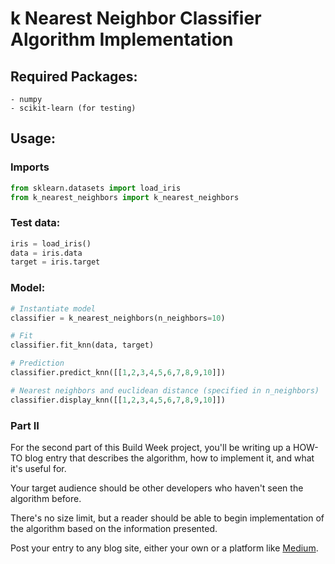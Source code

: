 # k Nearest Neighbor Classifier Algorithm Implementation

## Required Packages:

    - numpy
    - scikit-learn (for testing)

## Usage:

### Imports

```py
from sklearn.datasets import load_iris
from k_nearest_neighbors import k_nearest_neighbors
```

### Test data:

```py
iris = load_iris()
data = iris.data
target = iris.target
```

### Model:

```py
# Instantiate model
classifier = k_nearest_neighbors(n_neighbors=10)

# Fit
classifier.fit_knn(data, target)

# Prediction
classifier.predict_knn([[1,2,3,4,5,6,7,8,9,10]])

# Nearest neighbors and euclidean distance (specified in n_neighbors)
classifier.display_knn([[1,2,3,4,5,6,7,8,9,10]])
```



### Part II

For the second part of this Build Week project, you'll be writing up a
HOW-TO blog entry that describes the algorithm, how to implement it, and
what it's useful for.

Your target audience should be other developers who haven't seen the
algorithm before.

There's no size limit, but a reader should be able to begin
implementation of the algorithm based on the information presented.

Post your entry to any blog site, either your own or a platform like
[Medium](https://medium.com/).